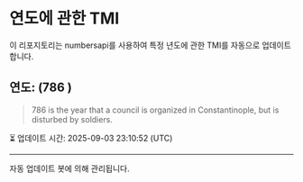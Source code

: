 
# 연도에 관한 TMI

이 리포지토리는 numbersapi를 사용하여 특정 년도에 관한 TMI를 자동으로 업데이트합니다.

## 연도: (786 )
> 786 is the year that a council is organized in Constantinople, but is disturbed by soldiers.

⏳ 업데이트 시간: 2025-09-03 23:10:52 (UTC)

---
자동 업데이트 봇에 의해 관리됩니다.
